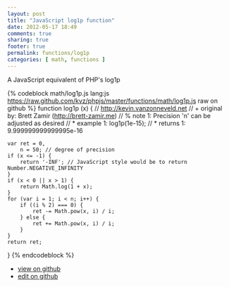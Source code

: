 ```yaml
---
layout: post
title: "JavaScript log1p function"
date: 2012-05-17 18:49
comments: true
sharing: true
footer: true
permalink: functions/log1p
categories: [ math, functions ]
---
```

A JavaScript equivalent of PHP's log1p
<!-- more -->
{% codeblock math/log1p.js lang:js https://raw.github.com/kvz/phpjs/master/functions/math/log1p.js raw on github %}
function log1p (x) {
    // http://kevin.vanzonneveld.net
    // +   original by: Brett Zamir (http://brett-zamir.me)
    // %          note 1: Precision 'n' can be adjusted as desired
    // *     example 1: log1p(1e-15);
    // *     returns 1: 9.999999999999995e-16

    var ret = 0,
        n = 50; // degree of precision
    if (x <= -1) {
        return '-INF'; // JavaScript style would be to return Number.NEGATIVE_INFINITY
    }
    if (x < 0 || x > 1) {
        return Math.log(1 + x);
    }
    for (var i = 1; i < n; i++) {
        if ((i % 2) === 0) {
            ret -= Math.pow(x, i) / i;
        } else {
            ret += Math.pow(x, i) / i;
        }
    }
    return ret;
}
{% endcodeblock %}
<ul>
 <li><a href="https://github.com/kvz/phpjs/blob/master/functions/math/log1p.js">view on github</a></li>
 <li><a href="https://github.com/kvz/phpjs/edit/master/functions/math/log1p.js">edit on github</a></li>
</ul>

